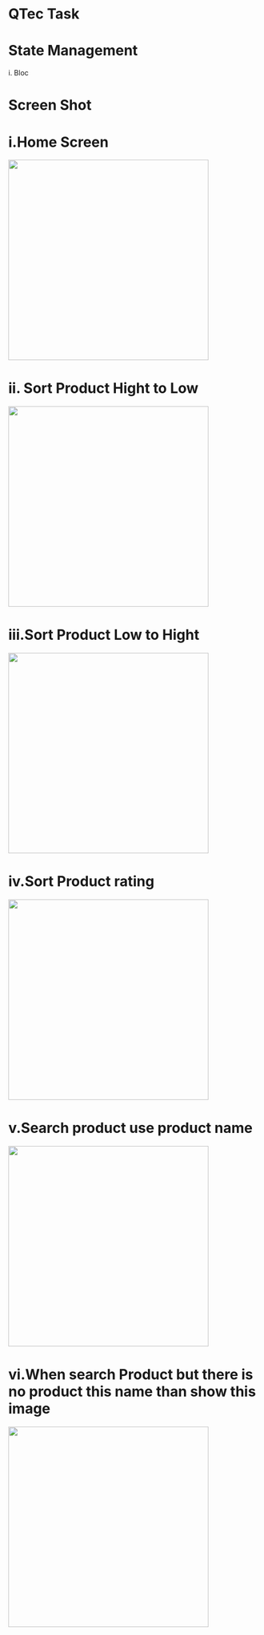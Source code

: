 # QTec Task

# State Management 
i. Bloc

# Screen Shot 

# i.Home Screen

<img src="https://github.com/user-attachments/assets/ae231403-83b8-472d-9785-910f2e3fc4c3" width="400" />

# ii. Sort Product Hight to Low

<img src="https://github.com/user-attachments/assets/3ebc4f87-4f5a-4596-aed3-b17c2b700570" width="400" />

# iii.Sort Product Low to Hight

<img src="https://github.com/user-attachments/assets/1fd6f7de-a947-4bcd-a3cc-6abda5dd753f" width="400" />

# iv.Sort Product rating 

<img src="https://github.com/user-attachments/assets/e85bf67e-c77b-4fef-80c4-dab64da33bce" width="400" />

# v.Search product use product name

<img src="https://github.com/user-attachments/assets/92db5546-ffbb-4282-afb1-09f071bb7c26" width="400" />

# vi.When search Product but there is no product this name than show this image

<img src="https://github.com/user-attachments/assets/568c10fc-5639-49ec-b4ed-263ce6f34e07" width="400" />


